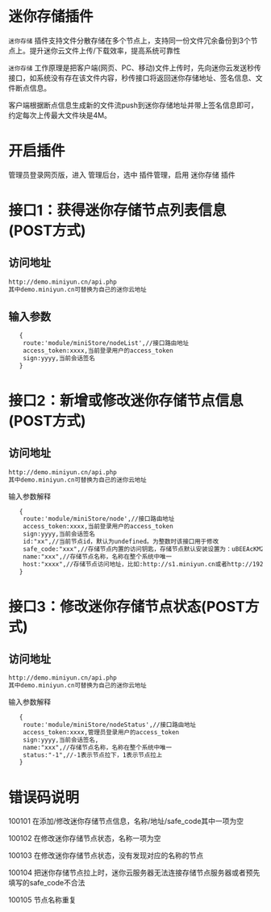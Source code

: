 # 迷你存储插件

`迷你存储` 插件支持文件分散存储在多个节点上，支持同一份文件冗余备份到3个节点上。提升迷你云文件上传/下载效率，提高系统可靠性

`迷你存储` 工作原理是把客户端(网页、PC、移动)文件上传时，先向迷你云发送秒传接口，如系统没有存在该文件内容，秒传接口将返回迷你存储地址、签名信息、文件断点信息。

客户端根据断点信息生成新的文件流push到迷你存储地址并带上签名信息即可，约定每次上传最大文件块是4M。

# 开启插件

管理员登录网页版，进入 管理后台，选中 插件管理，启用 迷你存储 插件


# 接口1：获得迷你存储节点列表信息(POST方式)
## 访问地址

```html
http://demo.miniyun.cn/api.php
其中demo.miniyun.cn可替换为自己的迷你云地址

```


## 输入参数
```html
   {
    route:'module/miniStore/nodeList',//接口路由地址
    access_token:xxxx,当前登录用户的access_token
    sign:yyyy,当前会话签名
   }
  ```
# 接口2：新增或修改迷你存储节点信息(POST方式)

## 访问地址

```html
http://demo.miniyun.cn/api.php
其中demo.miniyun.cn可替换为自己的迷你云地址

```
 输入参数解释
```html
   {
    route:'module/miniStore/node',//接口路由地址
    access_token:xxxx,当前登录用户的access_token
    sign:yyyy,当前会话签名
    id:"xx",//当前节点id，默认为undefined。为整数时该接口用于修改
    safe_code:"xxx",//存储节点内置的访问钥匙，存储节点默认安装设置为：uBEEAcKM2D7sxpJD7QQEapsxiCmzPCyS
    name:"xxx",//存储节点名称，名称在整个系统中唯一
    host:"xxxx",//存储节点访问地址，比如:http://s1.miniyun.cn或者http://192.168.0.11:8090，前面的http://或https://不能少得
   }
  ```
# 接口3：修改迷你存储节点状态(POST方式)
## 访问地址

```html
http://demo.miniyun.cn/api.php
其中demo.miniyun.cn可替换为自己的迷你云地址

```
输入参数解释
```html
   {
    route:'module/miniStore/nodeStatus',//接口路由地址
    access_token:xxxx,管理员登录用户的access_token
    sign:yyyy,当前会话签名,
    name:"xxx",//存储节点名称，名称在整个系统中唯一
    status:"-1",//-1表示节点拉下，1表示节点拉上
   }
  ```
# 错误码说明

100101 在添加/修改迷你存储节点信息，名称/地址/safe_code其中一项为空

100102 在修改迷你存储节点状态，名称一项为空

100103 在修改迷你存储节点状态，没有发现对应的名称的节点

100104 把迷你存储节点拉上时，迷你云服务器无法连接存储节点服务器或者预先填写的safe_code不合法

100105 节点名称重复